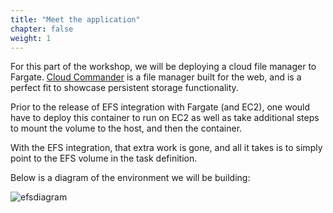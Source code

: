```yaml
---
title: "Meet the application"
chapter: false
weight: 1
---
```


For this part of the workshop, we will be deploying a cloud file manager to Fargate. [Cloud Commander](https://cloudcmd.io/) is a file manager built for the web, and is a perfect fit to showcase persistent storage functionality.

Prior to the release of EFS integration with Fargate (and EC2), one would have to deploy this container to run on EC2 as well as take additional steps to mount the volume to the host, and then the container.

With the EFS integration, that extra work is gone, and all it takes is to simply point to the EFS volume in the task definition.

Below is a diagram of the environment we will be building:

![efsdiagram](/images/efsdemo.png)
